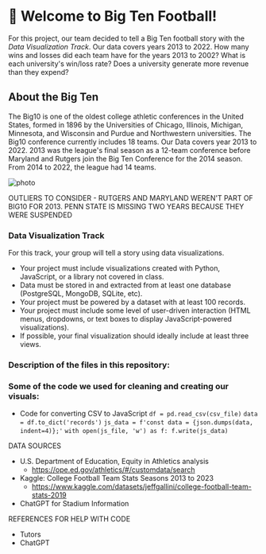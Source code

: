 # :football: Welcome to Big Ten Football!
For this project, our team decided to tell a Big Ten football story with the *Data Visualization Track*. Our data covers years 2013 to 2022. How many wins and losses did each team have for the years 2013 to 2002? What is each university's win/loss rate? Does a university generate more revenue than they expend?

## About the Big Ten
The Big10 is one of the oldest college athletic conferences in the United States, formed in 1896 by the Universities of Chicago, Illinois, Michigan, Minnesota, and Wisconsin and Purdue and Northwestern universities. The Big10 conference currently includes 18 teams.
Our Data covers year 2013 to 2022. 2013 was the league's final season as a 12-team conference before Maryland and Rutgers join the Big Ten Conference for the 2014 season. From 2014 to 2022, the league had 14 teams. 

![photo](https://github.com/user-attachments/assets/f9586e6d-4cdc-4bee-af9d-5405ba8c1c7d)



OUTLIERS TO CONSIDER - RUTGERS AND MARYLAND WEREN'T PART OF BIG10 FOR 2013. PENN STATE IS MISSING TWO YEARS BECAUSE THEY WERE SUSPENDED 

### Data Visualization Track
For this track, your group will tell a story using data visualizations.
* Your project must include visualizations created with Python, JavaScript, or a library not covered in class.
* Data must be stored in and extracted from at least one database (PostgreSQL, MongoDB, SQLite, etc).
* Your project must be powered by a dataset with at least 100 records.
* Your project must include some level of user-driven interaction (HTML menus, dropdowns, or text boxes to display JavaScript-powered visualizations).
* If possible, your final visualization should ideally include at least three views.

### Description of the files in this repository:


### Some of the code we used for cleaning and creating our visuals:

- Code for converting CSV to JavaScript
`df = pd.read_csv(csv_file)`
`data = df.to_dict('records')`
`js_data = f'const data = {json.dumps(data, indent=4)};'`
`with open(js_file, 'w') as f:
        f.write(js_data)
`


DATA SOURCES
- U.S. Department of Education, Equity in Athletics analysis
  - https://ope.ed.gov/athletics/#/customdata/search
- Kaggle: College Football Team Stats Seasons 2013 to 2023
  - https://www.kaggle.com/datasets/jeffgallini/college-football-team-stats-2019
- ChatGPT for Stadium Information


REFERENCES FOR HELP WITH CODE
- Tutors
- ChatGPT

